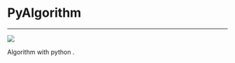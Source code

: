 # PyAlgorithm
---
![](https://travis-ci.org/joway/PyAlgorithm.svg?branch=master)


Algorithm with python . 
